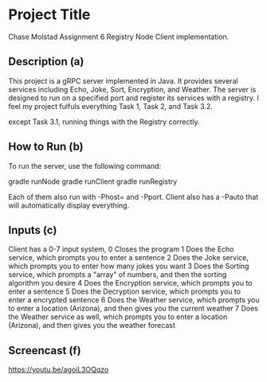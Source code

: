 # Project Title

Chase Molstad Assignment 6 Registry Node Client implementation.

## Description (a)

This project is a gRPC server implemented in Java. It provides several services including Echo, Joke, Sort, Encryption, and Weather. The server is designed to run on a specified port and register its services with a registry.
I feel my project fulfuls everything 
Task 1, Task 2, and Task 3.2.

except Task 3.1, running things with the Registry correctly.

## How to Run (b)

To run the server, use the following command:

gradle runNode 
gradle runClient
gradle runRegistry

Each of them also run with -Phost= and -Pport. Client also has a -Pauto that will automatically display everything.

## Inputs (c)
Client has a 0-7 input system,
0 Closes the program
1 Does the Echo service, which prompts you to enter a sentence
2 Does the Joke service, which prompts you to enter how many jokes you want
3 Does the Sorting service, which prompts a "array" of numbers, and then the sorting algorithm you desire
4 Does the Encryption service, which prompts you to enter a sentence
5 Does the Decryption service, which prompts you to enter a encrypted sentence
6 Does the Weather service, which prompts you to enter a location (Arizona), and then gives you the current weather
7 Does the Weather service as well, which prompts you to enter a location (Arizona), and then gives you the weather forecast

## Screencast (f)
https://youtu.be/agoiL3OQqzo
